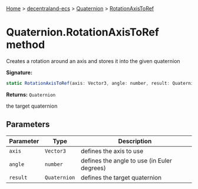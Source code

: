 [Home](./index) &gt; [decentraland-ecs](./decentraland-ecs.md) &gt; [Quaternion](./decentraland-ecs.quaternion.md) &gt; [RotationAxisToRef](./decentraland-ecs.quaternion.rotationaxistoref.md)

# Quaternion.RotationAxisToRef method

Creates a rotation around an axis and stores it into the given quaternion

**Signature:**
```javascript
static RotationAxisToRef(axis: Vector3, angle: number, result: Quaternion): Quaternion;
```
**Returns:** `Quaternion`

the target quaternion

## Parameters

|  Parameter | Type | Description |
|  --- | --- | --- |
|  `axis` | `Vector3` | defines the axis to use |
|  `angle` | `number` | defines the angle to use (in Euler degrees) |
|  `result` | `Quaternion` | defines the target quaternion |

